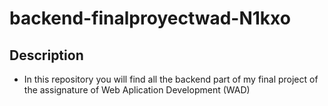 # backend-finalproyectwad-N1kxo

## Description

- In this repository you will find all the backend part of my final project of the assignature of Web Aplication Development (WAD)
